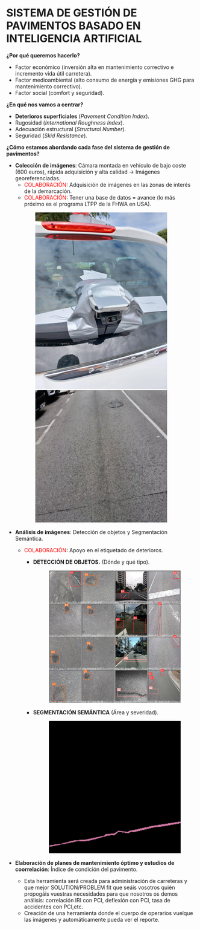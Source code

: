 <h1>SISTEMA DE GESTIÓN DE PAVIMENTOS BASADO EN INTELIGENCIA ARTIFICIAL</h1>

**¿Por qué queremos hacerlo?**
<br>
- Factor económico (inversión alta en mantenimiento correctivo e incremento vida útil carretera).
- Factor medioambiental (alto consumo de energía y emisiones GHG para mantenimiento correctivo).
- Factor social (comfort y seguridad).



**¿En qué nos vamos a centrar?**
<br>
- **Deterioros superficiales** (*Pavement Condition Index*).
- Rugosidad (*International Roughness Index*).
- Adecuación estructural (*Structural Number*).
- Seguridad (*Skid Resistance*).

**¿Cómo estamos abordando cada fase del sistema de gestión de pavimentos?**
<br>

- **Colección de imágenes**: Cámara montada en vehículo de bajo coste (600 euros), rápida adquisición y alta calidad -> Imágenes georeferenciadas.
  - <span style="color:red">COLABORACIÓN</span>: Adquisición de imágenes en las zonas de interés de la demarcación.
  - <span style="color:red">COLABORACIÓN</span>: Tener una base de datos =  avance (lo más próximo es el programa LTPP de la FHWA en USA).
<p align="center">
  <img src="WhatsApp Image 2022-05-27 at 11.29.33 AM.jpeg" width="350" title="hover text">
  <img src="47.png" width="350" title="hover text">
</p>


- **Análisis de imágenes**: Detección de objetos y Segmentación Semántica.
  - <span style="color:red">COLABORACIÓN</span>: Apoyo en el etiquetado de deterioros.
    - **DETECCIÓN DE OBJETOS.** (Dónde y qué tipo).
      <p align="center">
        <img src="val_batch0_labels.jpg" width="350" title="hover text">
      </p>
    
    - **SEGMENTACIÓN SEMÁNTICA** (Área y severidad).
      <p align="center">
        <img src="47_1.png" width="350" title="hover text">
      </p>
- **Elaboración de planes de mantenimiento óptimo y estudios de coorrelación**: Índice de condición del pavimento.

  - Esta herramienta será creada para administración de carreteras y que mejor SOLUTION/PROBLEM fit que seáis vosotros quién propogáis vuestras necesidades para que nosotros os demos análisis: correlación IRI con PCI, deflexión con PCI, tasa de accidentes con PCI,etc.
  - Creación de una herramienta donde el cuerpo de operarios vuelque las imágenes y automáticamente pueda ver el reporte.




